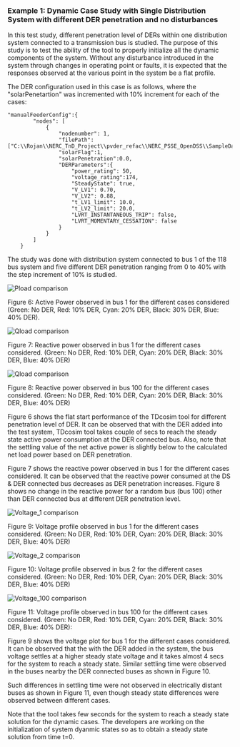### Example 1: Dynamic Case Study with Single Distribution System with different DER penetration and no disturbances

In this test study, different penetration level of DERs within one distribution system connected to a transmission bus is studied. The purpose of this study is to test the ability of the tool to properly initialize all the dynamic components of the system. Without any disturbance introduced in the system through changes in operating point or faults, it is expected that the responses observed at the various point in the system be a flat profile.

The DER configuration used in this case is as follows, where the "solarPenetartion" was incremented with 10% increment for each of the cases: 

    "manualFeederConfig":{
            "nodes": [
                {
                    "nodenumber": 1,
                    "filePath": ["C:\\Rojan\\NERC_TnD_Project\\pvder_refac\\NERC_PSSE_OpenDSS\\SampleData\\DNetworks\\123Bus\\case123ZIP.dss"],
                    "solarFlag":1,
                    "solarPenetration":0.0,  
                    "DERParameters":{
                        "power_rating": 50,
                        "voltage_rating":174,
                        "SteadyState": true,
                        "V_LV1": 0.70,
                        "V_LV2": 0.88,
                        "t_LV1_limit": 10.0,  
                        "t_LV2_limit": 20.0,
                        "LVRT_INSTANTANEOUS_TRIP": false,
                        "LVRT_MOMENTARY_CESSATION": false
                    }
                }
            ]
        }

The study was done with distribution system connected to bus 1 of the 118 bus system and five different DER penetration ranging from 0 to 40% with the step increment of 10% is studied.


![Pload comparison](Use%20Case%20Results/Study%202/active_power_comparison_bus_1.png)

Figure 6: Active Power observed in bus 1 for the different cases considered (Green: No DER, Red: 10% DER, Cyan: 20% DER, Black: 30% DER, Blue: 40% DER).

![Qload comparison](Use%20Case%20Results/Study%202/reactive_power_comparison_bus_1.png)

Figure 7: Reactive power observed in bus 1 for the different cases considered. (Green: No DER, Red: 10% DER, Cyan: 20% DER, Black: 30% DER, Blue: 40% DER)

![Qload comparison](Use%20Case%20Results/Study%202/reactive_power_comparison_bus_100.png)

Figure 8: Reactive power observed in bus 100 for the different cases considered. (Green: No DER, Red: 10% DER, Cyan: 20% DER, Black: 30% DER, Blue: 40% DER)



Figure 6 shows the flat start performance of the TDcosim tool for different penetration level of DER. It can be observed that with the DER added into the test system, TDcosim tool takes couple of secs to reach the steady state active power consumption at the DER connected bus. Also, note that the settling value of the net active power is slightly below to the calculated net load power based on DER penetration.

Figure 7 shows the reactive power observed in bus 1 for the different cases considered. It can be observed that the reactive power consumed at the DS & DER connected bus decreases as DER penetration increases. Figure 8 shows no change in the reactive power for a random bus (bus 100) other than DER connected bus at different DER penetration level.

![Voltage_1 comparison](Use%20Case%20Results/Study%202/voltage_profile_comparison_bus_1.png)

Figure 9: Voltage profile observed in bus 1 for the different cases considered. (Green: No DER, Red: 10% DER, Cyan: 20% DER, Black: 30% DER, Blue: 40% DER)

![Voltage_2 comparison](Use%20Case%20Results/Study%202/voltage_profile_comparison_bus_2.png)

Figure 10: Voltage profile observed in bus 2 for the different cases considered. (Green: No DER, Red: 10% DER, Cyan: 20% DER, Black: 30% DER, Blue: 40% DER)


![Voltage_100 comparison](Use%20Case%20Results/Study%202/voltage_profile_comparison_bus_100.png)

Figure 11: Voltage profile observed in bus 100 for the different cases considered. (Green: No DER, Red: 10% DER, Cyan: 20% DER, Black: 30% DER, Blue: 40% DER):


Figure 9 shows the voltage plot for bus 1 for the different cases considered. It can be observed that the with the DER added in the system, the bus voltage settles at a higher steady state voltage and it takes almost 4 secs for the system to reach a steady state. Similar settling time were observed in the buses nearby the DER connected buses as shown in Figure 10.

Such differences in settling time were not observed in electrically distant buses as shown in Figure 11, even though steady state differences were observed between different cases.

Note that the tool takes few seconds for the system to reach a steady state solution for the dynamic cases. The developers are working on the initialization of system dyanmic states so as to obtain a steady state solution from time t=0.


